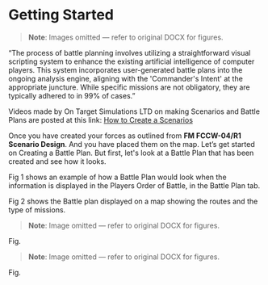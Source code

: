 # Getting Started

> **Note**: Images omitted — refer to original DOCX for figures.


“The process of battle planning involves utilizing a straightforward visual scripting system to enhance the existing artificial intelligence of computer players\. This system incorporates user\-generated battle plans into the ongoing analysis engine, aligning with the 'Commander's Intent' at the appropriate juncture\. While specific missions are not obligatory, they are typically adhered to in 99% of cases\.”

Videos made by On Target Simulations LTD on making Scenarios and Battle Plans are posted at this link: [How to Create a Scenarios](https://www.youtube.com/watch?v=iULAXVVscbY)

Once you have created your forces as outlined from __FM FCCW\-04/R1__ __Scenario Design__\. And you have placed them on the map\. Let’s get started on Creating a Battle Plan\. But first, let's look at a Battle Plan that has been created and see how it looks\. 

Fig 1 shows an example of how a Battle Plan would look when the information is displayed in the Players Order of Battle, in the Battle Plan tab\.

Fig 2 shows the Battle plan displayed on a map showing the routes and the type of missions\.

> **Note**: Image omitted — refer to original DOCX for figures.



Fig\. 

> **Note**: Image omitted — refer to original DOCX for figures.



Fig\. 

